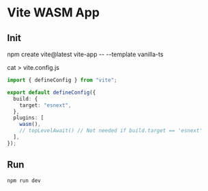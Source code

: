 # Vite WASM App

## Init

npm create vite@latest vite-app -- --template vanilla-ts

cat > vite.config.js

```ts
import { defineConfig } from "vite";

export default defineConfig({
  build: {
    target: "esnext",
  },
  plugins: [
    wasm(),
    // topLevelAwait() // Not needed if build.target == 'esnext'
  ],
});
```

## Run

```sh
npm run dev
```
